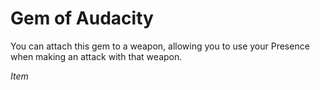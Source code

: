 # Gem of Audacity

You can attach this gem to a weapon, allowing you to use your Presence when making an attack with that weapon.

*Item*

